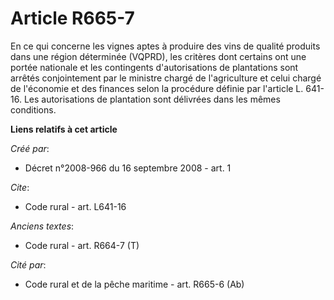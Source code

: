 # Article R665-7

En ce qui concerne les vignes aptes à produire des vins de qualité produits dans une région déterminée (VQPRD), les critères
dont certains ont une portée nationale et les contingents d'autorisations de plantations sont arrêtés conjointement par le
ministre chargé de l'agriculture et celui chargé de l'économie et des finances selon la procédure définie par l'article L.
641-16. Les autorisations de plantation sont délivrées dans les mêmes conditions.

**Liens relatifs à cet article**

_Créé par_:

  - Décret n°2008-966 du 16 septembre 2008 - art. 1

_Cite_:

  - Code rural - art. L641-16

_Anciens textes_:

  - Code rural - art. R664-7 (T)

_Cité par_:

  - Code rural et de la pêche maritime - art. R665-6 (Ab)

